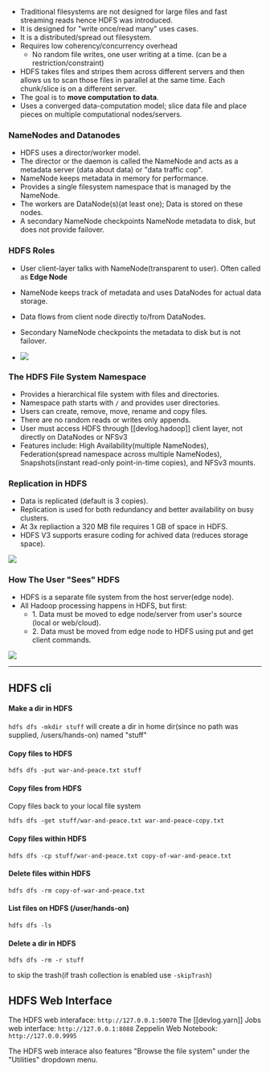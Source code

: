 
- Traditional filesystems are not designed for large files and fast streaming reads hence HDFS was introduced.
- It is designed for "write once/read many" uses cases.
- It is a distributed/spread out filesystem.
- Requires low coherency/concurrency overhead
  - No random file writes, one user writing at a time. (can be a restriction/constraint)
- HDFS takes files and stripes them across different servers and then allows us to scan those files in parallel at the same time. Each chunk/slice is on a different server.
- The goal is to **move computation to data**.
- Uses a converged data-computation model; slice data file and place pieces on multiple computational nodes/servers.

### NameNodes and Datanodes

- HDFS uses a director/worker model.
- The director or the daemon is called the NameNode and acts as a metadata server (data about data) or "data traffic cop".
- NameNode keeps metadata in memory for performance.
- Provides a single filesystem namespace that is managed by the NameNode.
- The workers are DataNode(s)(at least one); Data is stored on these nodes.
- A secondary NameNode checkpoints NameNode metadata to disk, but does not provide failover.

### HDFS Roles

- User client-layer talks with NameNode(transparent to user). Often called as **Edge Node**

- NameNode keeps track of metadata and uses DataNodes for actual data storage.

- Data flows from client node directly to/from DataNodes.

- Secondary NameNode checkpoints the metadata to disk but is not failover.

- ![](https://raw.githubusercontent.com/zubayrrr/twiki/main/bin/image.zt918wn73hk.png)

### The HDFS File System Namespace

- Provides a hierarchical file system with files and directories.
- Namespace path starts with `/` and provides user directories.
- Users can create, remove, move, rename and copy files.
- There are no <span class="underline">random reads or writes only appends</span>.
- User must access HDFS through [[devlog.hadoop]] client layer, not directly on DataNodes or NFSv3
- Features include: High Availability(multiple NameNodes), Federation(spread namespace across multiple NameNodes), Snapshots(instant read-only point-in-time copies), and NFSv3 mounts.

### Replication in HDFS

- Data is replicated (default is 3 copies).
- Replication is used for both redundancy and better availability on busy clusters.
- At 3x repliaction a 320 MB file requires 1 GB of space in HDFS.
- HDFS V3 supports erasure coding for achived data (reduces storage space).

![](https://raw.githubusercontent.com/zubayrrr/twiki/main/bin/image.1eqf63vf4xu.png)

### How The User "Sees" HDFS

- HDFS is a separate file system from the host server(edge node).
- All Hadoop processing happens in HDFS, but first:
  - 1\. Data must be moved to edge node/server from user's source (local or web/cloud).
  - 2\. Data must be moved from edge node to HDFS using put and get client commands.

![](https://raw.githubusercontent.com/zubayrrr/twiki/main/bin/image.yxr0gacpr2.png)

---

## HDFS cli

#### Make a dir in HDFS

`hdfs dfs -mkdir stuff` will create a dir in home dir(since no path was supplied, /users/hands-on) named "stuff"

#### Copy files to HDFS

`hdfs dfs -put war-and-peace.txt stuff`

#### Copy files from HDFS

Copy files back to your local file system

`hdfs dfs -get stuff/war-and-peace.txt war-and-peace-copy.txt`

#### Copy files within HDFS

`hdfs dfs -cp stuff/war-and-peace.txt copy-of-war-and-peace.txt`

#### Delete files within HDFS

`hdfs dfs -rm copy-of-war-and-peace.txt`

#### List files on HDFS (/user/hands-on)

`hdfs dfs -ls`

#### Delete a dir in HDFS

`hdfs dfs -rm -r stuff`

to skip the trash(if trash collection is enabled use `-skipTrash`)

## HDFS Web Interface

The HDFS web interaface: `http://127.0.0.1:50070`
The [[devlog.yarn]] Jobs web interface: `http://127.0.0.1:8088`
Zeppelin Web Notebook: `http://127.0.0.9995`

The HDFS web interace also features "Browse the file system" under the "Utilities" dropdown menu.
